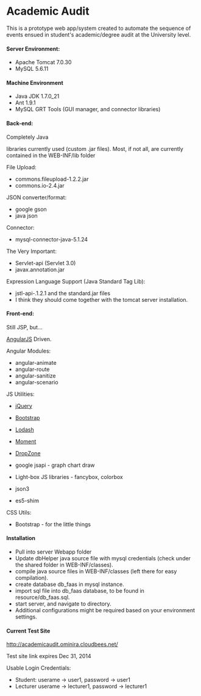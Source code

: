 Academic Audit
==============

This is a prototype web app/system created to automate the sequence of events ensued in student's academic/degree audit at the University level.


#### Server Environment:

- Apache Tomcat 7.0.30
- MySQL 5.6.11

#### Machine Environment

- Java JDK 1.7.0_21
- Ant 1.9.1
- MySQL GRT Tools (GUI manager, and connector libraries)

#### Back-end:

Completely Java

libraries currently used (custom .jar files). 
Most, if not all, are currently contained in the WEB-INF/lib folder

File Upload:
- commons.fileupload-1.2.2.jar
- commons.io-2.4.jar

JSON converter/format:
- google gson
- java json

Connector:
- mysql-connector-java-5.1.24

The Very Important:
- Servlet-api (Servlet 3.0) 
- javax.annotation.jar

Expression Language Support (Java Standard Tag Lib):
- jstl-api-.1.2.1 and the standard.jar files
- I think they should come together with the tomcat server installation.

#### Front-end:

Still JSP, but...

[AngularJS](http://angularjs.org/) Driven.

Angular Modules:
- angular-animate
- angular-route
- angular-sanitize
- angular-scenario

JS Utilities:
- [jQuery](http://jquery.com/)
- [Bootstrap](http://getbootstrap.com/)
- [Lodash](http://lodash.com/)
- [Moment](http://momentjs.com/)
- [DropZone](http://www.dropzonejs.com/)

- google jsapi - graph chart draw
- Light-box JS libraries - fancybox, colorbox

- json3
- es5-shim

CSS Utils:
- Bootstrap - for the little things

#### Installation
- Pull into server Webapp folder
- Update dbHelper java source file with mysql credentials (check under the shared folder in WEB-INF/classes).
- compile java source files in WEB-INF/classes (left there for easy compilation).
- create database db_faas in mysql instance.
- import sql file into db_faas database, to be found in resource/db_faas.sql.
- start server, and navigate to directory.
- Additional configurations might be required based on your environment settings.

#### Current Test Site

http://academicaudit.ominira.cloudbees.net/

Test site link expires Dec 31, 2014

Usable Login Credentials:
- Student: userame -> user1, password -> user1
- Lecturer userame -> lecturer1, password -> lecturer1


